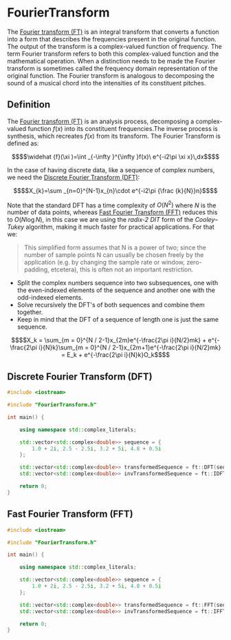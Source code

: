 # FourierTransform

The [Fourier transform (FT)](https://en.wikipedia.org/wiki/Fourier_transform) is an integral transform that converts a function into a form that describes the frequencies present in the original function. The output of the transform is a complex-valued function of frequency. The term Fourier transform refers to both this complex-valued function and the mathematical operation. When a distinction needs to be made the Fourier transform is sometimes called the frequency domain representation of the original function. The Fourier transform is analogous to decomposing the sound of a musical chord into the intensities of its constituent pitches.

## Definition
The [Fourier transform (FT)](https://en.wikipedia.org/wiki/Fourier_transform) is an analysis process, decomposing a complex-valued function $f(x)$ into its constituent frequencies.The inverse process is synthesis, which recreates $f(x)$ from its transform. The Fourier Transform is defined as:

```math
$$\widehat {f}(\xi )=\int _{-\infty }^{\infty }f(x)\ e^{-i2\pi \xi x}\,dx$$
```

In the case of having discrete data, like a sequence of complex numbers, we need the [Discrete Fourier Transform (DFT)](https://en.wikipedia.org/wiki/Discrete_Fourier_transform):

```math
$$X_{k}=\sum _{n=0}^{N-1}x_{n}\cdot e^{-i2\pi {\frac {k}{N}}n}$$
```

Note that the standard DFT has a time complexity of $O(N^2)$ where $N$ is the number of data points, whereas [Fast Fourier Transform (FFT)](https://en.wikipedia.org/wiki/Cooley%E2%80%93Tukey_FFT_algorithm) reduces this to $O(N \log N)$, in this case we are using the *radix-2 DIT* form of the *Cooley–Tukey* algorithm, making it much faster for practical applications. For that we:
> This simplified form assumes that N is a power of two; since the number of sample points N can usually be chosen freely by the application (e.g. by changing the sample rate or window, zero-padding, etcetera), this is often not an important restriction.
* Split the complex numbers sequence into two subsequences, one with the even-indexed elements of the sequence and another one with the odd-indexed elements.
* Solve recursively the DFT's of both sequences and combine them together.
* Keep in mind that the DFT of a sequence of length one is just the same sequence.

```math
$$X_k = \sum_{m = 0}^{N / 2-1}x_{2m}e^{-\frac{2\pi i}{N/2}mk} + e^{-\frac{2\pi i}{N}k}\sum_{m = 0}^{N / 2-1}x_{2m+1}e^{-\frac{2\pi i}{N/2}mk} = E_k + e^{-\frac{2\pi i}{N}k}O_k$$
```

## Discrete Fourier Transform (DFT)

```cpp
#include <iostream>

#include "FourierTransform.h"

int main() {

	using namespace std::complex_literals;

	std::vector<std::complex<double>> sequence = {
		1.0 + 2i, 2.5 - 2.5i, 3.2 + 5i, 4.8 + 0.5i
	};

	std::vector<std::complex<double>> transformedSequence = ft::DFT(sequence);
	std::vector<std::complex<double>> invTransformedSequence = ft::IDFT(transformedSequence);

	return 0;
}
```

## Fast Fourier Transform (FFT)

```cpp
#include <iostream>

#include "FourierTransform.h"

int main() {

	using namespace std::complex_literals;

	std::vector<std::complex<double>> sequence = {
		1.0 + 2i, 2.5 - 2.5i, 3.2 + 5i, 4.8 + 0.5i
	};

	std::vector<std::complex<double>> transformedSequence = ft::FFT(sequence);
	std::vector<std::complex<double>> invTransformedSequence = ft::IFFT(transformedSequence);

	return 0;
}
```
